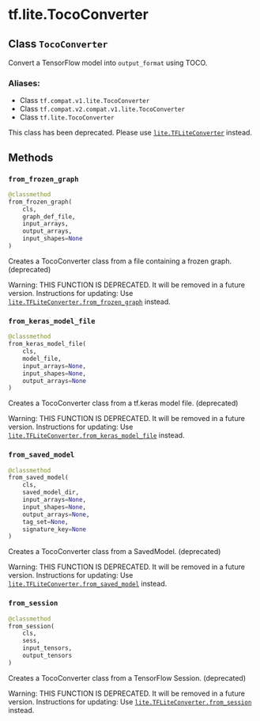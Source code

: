 <div itemscope itemtype="http://developers.google.com/ReferenceObject">
<meta itemprop="name" content="tf.lite.TocoConverter" />
<meta itemprop="path" content="Stable" />
<meta itemprop="property" content="from_frozen_graph"/>
<meta itemprop="property" content="from_keras_model_file"/>
<meta itemprop="property" content="from_saved_model"/>
<meta itemprop="property" content="from_session"/>
</div>

# tf.lite.TocoConverter

## Class `TocoConverter`

Convert a TensorFlow model into `output_format` using TOCO.



### Aliases:

* Class `tf.compat.v1.lite.TocoConverter`
* Class `tf.compat.v2.compat.v1.lite.TocoConverter`
* Class `tf.lite.TocoConverter`

<!-- Placeholder for "Used in" -->

This class has been deprecated. Please use <a href="../../tf/lite/TFLiteConverter.md"><code>lite.TFLiteConverter</code></a> instead.

## Methods

<h3 id="from_frozen_graph"><code>from_frozen_graph</code></h3>

``` python
@classmethod
from_frozen_graph(
    cls,
    graph_def_file,
    input_arrays,
    output_arrays,
    input_shapes=None
)
```

Creates a TocoConverter class from a file containing a frozen graph. (deprecated)

Warning: THIS FUNCTION IS DEPRECATED. It will be removed in a future version.
Instructions for updating:
Use <a href="../../tf/lite/TFLiteConverter.md#from_frozen_graph"><code>lite.TFLiteConverter.from_frozen_graph</code></a> instead.

<h3 id="from_keras_model_file"><code>from_keras_model_file</code></h3>

``` python
@classmethod
from_keras_model_file(
    cls,
    model_file,
    input_arrays=None,
    input_shapes=None,
    output_arrays=None
)
```

Creates a TocoConverter class from a tf.keras model file. (deprecated)

Warning: THIS FUNCTION IS DEPRECATED. It will be removed in a future version.
Instructions for updating:
Use <a href="../../tf/lite/TFLiteConverter.md#from_keras_model_file"><code>lite.TFLiteConverter.from_keras_model_file</code></a> instead.

<h3 id="from_saved_model"><code>from_saved_model</code></h3>

``` python
@classmethod
from_saved_model(
    cls,
    saved_model_dir,
    input_arrays=None,
    input_shapes=None,
    output_arrays=None,
    tag_set=None,
    signature_key=None
)
```

Creates a TocoConverter class from a SavedModel. (deprecated)

Warning: THIS FUNCTION IS DEPRECATED. It will be removed in a future version.
Instructions for updating:
Use <a href="../../tf/lite/TFLiteConverter.md#from_saved_model"><code>lite.TFLiteConverter.from_saved_model</code></a> instead.

<h3 id="from_session"><code>from_session</code></h3>

``` python
@classmethod
from_session(
    cls,
    sess,
    input_tensors,
    output_tensors
)
```

Creates a TocoConverter class from a TensorFlow Session. (deprecated)

Warning: THIS FUNCTION IS DEPRECATED. It will be removed in a future version.
Instructions for updating:
Use <a href="../../tf/lite/TFLiteConverter.md#from_session"><code>lite.TFLiteConverter.from_session</code></a> instead.



